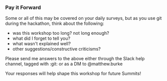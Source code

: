 ### Pay it Forward

Some or all of this may be covered on your daily surveys, 
but as you use git during the hackathon, think about the following: 

- was this workshop too long? not long enough?
- what did I forget to tell you?
- what wasn't explained well?
- other suggestions/constructive criticisms?


Please send me answers to the above either through the Slack help channel, tagged with :git: or as a DM to @matthew.burke

Your responses will help shape this workshop for future Summits!



